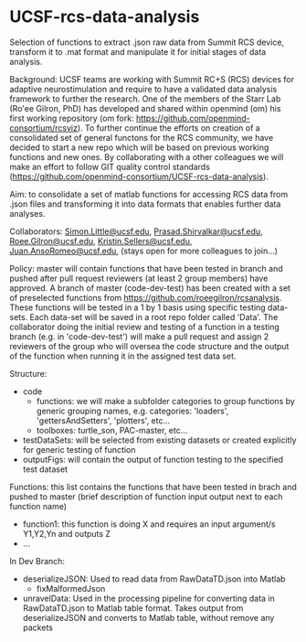 # UCSF-rcs-data-analysis
Selection of functions to extract .json raw data from Summit RCS device, transform it to .mat format and manipulate it for initial stages of data analysis.

Background: UCSF teams are working with Summit RC+S (RCS) devices for adaptive neurostimulation and require to have a validated data analysis framework to further the research. One of the members of the Starr Lab (Ro'ee Gilron, PhD) has developed and shared within openmind (om) his first working repository (om fork: https://github.com/openmind-consortium/rcsviz). To further continue the efforts on creation of a consolidated set of general functons for the RCS community, we have decided to start a new repo which will be based on previous working functions and new ones. By collaborating with a other colleagues we will make an effort to follow GIT quality control standards (https://github.com/openmind-consortium/UCSF-rcs-data-analysis).

Aim: to consolidate a set of matlab functions for accessing RCS data from .json files and transforming it into data formats that enables further data analyses.

Collaborators: Simon.Little@ucsf.edu, Prasad.Shirvalkar@ucsf.edu, Roee.Gilron@ucsf.edu, Kristin.Sellers@ucsf.edu, Juan.AnsoRomeo@ucsf.edu, (stays open for more colleagues to join...)

Policy: master will contain functions that have been tested in branch and pushed after pull request reviewers (at least 2 group members) have approved. A branch of master (code-dev-test) has been created with a set of preselected functions from https://github.com/roeegilron/rcsanalysis. These functions will be tested in a 1 by 1 basis using specific testing data-sets. Each data-set will be saved in a root repo folder called 'Data'. The collaborator doing the initial review and testing of a function in a testing branch (e.g. in 'code-dev-test') will make a pull request and assign 2 reviewers of the group who will oversea the code structure and the output of the function when running it in the assigned test data set.

Structure:
- code
  + functions: we will make a subfolder categories to group functions by generic grouping names, e.g. categories: 'loaders', 'gettersAndSetters', 'plotters', etc...
  + toolboxes: turtle_son, PAC-master, etc...
- testDataSets: will be selected from existing datasets or created explicitly for generic testing of function
- outputFigs: will contain the output of function testing to the specified test dataset

Functions: this list contains the functions that have been tested in brach and pushed to master (brief description of function input output next to each function name)
- function1: this function is doing X and requires an input argument/s Y1,Y2,Yn and outputs Z
- ...

In Dev Branch:
- deserializeJSON: Used to read data from RawDataTD.json into Matlab
    - fixMalformedJson
- unravelData: Used in the processing pipeline for converting data in RawDataTD.json to Matlab table format. Takes output from deserializeJSON and converts to Matlab table, without remove any packets  
